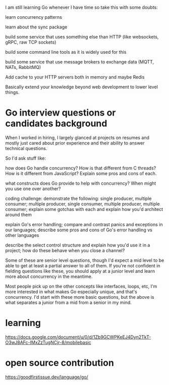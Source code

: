 I am still learning Go whenever I have time so take this with some doubts:

learn concurrency patterns

learn about the sync package

build some service that uses something else than HTTP (like websockets, gRPC, raw TCP sockets)

build some command line tools as it is widely used for this

build some service that use message brokers to exchange data (MQTT, NATs, RabbitMQ)

Add cache to your HTTP servers both in memory and maybe Redis

Basically extend your knowledge beyond web development to lower level things.


# Go interview questions or candidates background

When I worked in hiring, I largely glanced at projects on resumes and mostly just cared about prior experience and their ability to answer technical questions.

So I'd ask stuff like:

how does Go handle concurrency? How is that different from C threads? How is it different from JavaScript? Explain some pros and cons of each.

what constructs does Go provide to help with concurrency? When might you use one over another?

coding challenge: demonstrate the following: single producer, multiple consumer; multiple producer, single consumer, multiple producer, multiple consumer; explain some gotchas with each and explain how you'd architect around them

explain Go's error handling; compare and contrast panics and exceptions in our languages; describe some pros and cons of Go's error handling vs other languages

describe the select control structure and explain how you'd use it in a project; how do these behave when you close a channel?

Some of these are senior level questions, though I'd expect a mid level to be able to get at least a partial answer to all of them. If you're not confident in fielding questions like these, you should apply at a junior level and learn more about concurrency in the meantime.

Most people pick up on the other concepts like interfaces, loops, etc, I'm more interested in what makes Go especially unique, and that's concurrency. I'd start with these more basic questions, but the above is what separates a junior from a mid from a senior in my mind.

# learning

https://docs.google.com/document/u/0/d/1Zb9GCWPKeEJ4Dyn2TkT-O3wJ8AFc-IMxZzTugNCjr-8/mobilebasic

# open source contribution

https://goodfirstissue.dev/language/go/

